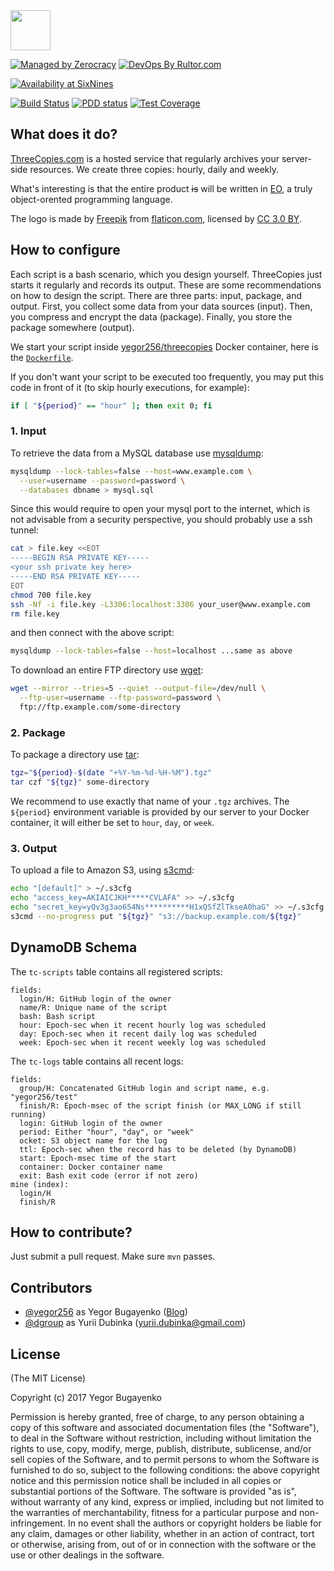 <img src="http://www.threecopies.com/images/logo.png" width="64px" height="64px"/>

[![Managed by Zerocracy](http://www.0crat.com/badge/C3RFVLU72.svg)](http://www.0crat.com/p/C3RFVLU72)
[![DevOps By Rultor.com](http://www.rultor.com/b/yegor256/threecopies)](http://www.rultor.com/p/yegor256/threecopies)

[![Availability at SixNines](http://www.sixnines.io/b/9d56)](http://www.sixnines.io/h/9d56)

[![Build Status](https://travis-ci.org/yegor256/threecopies.svg)](https://travis-ci.org/yegor256/threecopies)
[![PDD status](http://www.0pdd.com/svg?name=yegor256/threecopies)](http://www.0pdd.com/p?name=yegor256/threecopies)
[![Test Coverage](https://img.shields.io/codecov/c/github/yegor256/threecopies.svg)](https://codecov.io/github/yegor256/threecopies?branch=master)

## What does it do?

[ThreeCopies.com](http://www.threecopies.com) is a hosted service that
regularly archives your server-side resources. We create three
copies: hourly, daily and weekly.

What's interesting is that the entire product <del>is</del> will be written in [EO](http://www.eolang.org),
a truly object-orented programming language.

The logo is made by [Freepik](http://www.freepik.com) from [flaticon.com](http://www.flaticon.com),
licensed by [CC 3.0 BY](http://creativecommons.org/licenses/by/3.0/).

## How to configure

Each script is a bash scenario, which you design yourself. ThreeCopies
just starts it regularly and records its output. These are some
recommendations on how to design the script. There are three parts:
input, package, and output. First, you collect some data from your data
sources (input). Then, you compress and encrypt the data (package). Finally,
you store the package somewhere (output).

We start your script inside
[yegor256/threecopies](https://hub.docker.com/r/yegor256/threecopies/)
Docker container,
here is the
[`Dockerfile`](https://github.com/yegor256/threecopies/blob/master/src/docker/Dockerfile).

If you don't want your script to be executed too frequently, you may put
this code in front of it (to skip hourly executions, for example):

```bash
if [ "${period}" == "hour" ]; then exit 0; fi
```

### 1. Input

To retrieve the data from a MySQL database use [mysqldump](https://dev.mysql.com/doc/refman/5.7/en/mysqldump.html):

```bash
mysqldump --lock-tables=false --host=www.example.com \
  --user=username --password=password \
  --databases dbname > mysql.sql
```
Since this would require to open your mysql port to the internet, which is not advisable from a security perspective, you should probably use a ssh tunnel:

```bash
cat > file.key <<EOT
-----BEGIN RSA PRIVATE KEY-----
<your ssh private key here>
-----END RSA PRIVATE KEY-----
EOT
chmod 700 file.key
ssh -Nf -i file.key -L3306:localhost:3306 your_user@www.example.com
rm file.key
```
and then connect with the above script:

```bash
mysqldump --lock-tables=false --host=localhost ...same as above
```

To download an entire FTP directory use [wget](https://www.gnu.org/software/wget/):

```bash
wget --mirror --tries=5 --quiet --output-file=/dev/null \
  --ftp-user=username --ftp-password=password \
  ftp://ftp.example.com/some-directory
```

### 2. Package

To package a directory use [tar](https://help.ubuntu.com/community/BackupYourSystem/TAR):

```bash
tgz="${period}-$(date "+%Y-%m-%d-%H-%M").tgz"
tar czf "${tgz}" some-directory
```

We recommend to use exactly that name of your `.tgz` archives. The
`${period}` environment variable is provided by our server to your
Docker container, it will either be set to `hour`, `day`, or `week`.

### 3. Output

To upload a file to Amazon S3, using [s3cmd](http://s3tools.org/s3cmd):

```bash
echo "[default]" > ~/.s3cfg
echo "access_key=AKIAICJKH*****CVLAFA" >> ~/.s3cfg
echo "secret_key=yQv3g3ao654Ns**********H1xQSfZlTkseA0haG" >> ~/.s3cfg
s3cmd --no-progress put "${tgz}" "s3://backup.example.com/${tgz}"
```

## DynamoDB Schema

The `tc-scripts` table contains all registered scripts:

```
fields:
  login/H: GitHub login of the owner
  name/R: Unique name of the script
  bash: Bash script
  hour: Epoch-sec when it recent hourly log was scheduled
  day: Epoch-sec when it recent daily log was scheduled
  week: Epoch-sec when it recent weekly log was scheduled
```

The `tc-logs` table contains all recent logs:

```
fields:
  group/H: Concatenated GitHub login and script name, e.g. "yegor256/test"
  finish/R: Epoch-msec of the script finish (or MAX_LONG if still running)
  login: GitHub login of the owner
  period: Either "hour", "day", or "week"
  ocket: S3 object name for the log
  ttl: Epoch-sec when the record has to be deleted (by DynamoDB)
  start: Epoch-msec time of the start
  container: Docker container name
  exit: Bash exit code (error if not zero)
mine (index):
  login/H
  finish/R
```

## How to contribute?

Just submit a pull request. Make sure `mvn` passes.

## Contributors

  - [@yegor256](https://github.com/yegor256) as Yegor Bugayenko ([Blog](http://www.yegor256.com))
  - [@dgroup](https://github.com/yegor256) as Yurii Dubinka (yurii.dubinka@gmail.com)

## License

(The MIT License)

Copyright (c) 2017 Yegor Bugayenko

Permission is hereby granted, free of charge,  to any person obtaining
a copy  of  this  software  and  associated  documentation files  (the
"Software"),  to deal in the Software  without restriction,  including
without limitation the rights to use,  copy,  modify,  merge, publish,
distribute,  sublicense,  and/or sell  copies of the Software,  and to
permit persons to whom the Software is furnished to do so,  subject to
the  following  conditions:   the  above  copyright  notice  and  this
permission notice  shall  be  included  in  all copies or  substantial
portions of the Software.  The software is provided  "as is",  without
warranty of any kind, express or implied, including but not limited to
the warranties  of merchantability,  fitness for  a particular purpose
and non-infringement.  In  no  event shall  the  authors  or copyright
holders be liable for any claim,  damages or other liability,  whether
in an action of contract,  tort or otherwise,  arising from, out of or
in connection with the software or  the  use  or other dealings in the
software.
